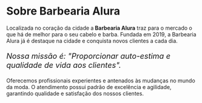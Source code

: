 <!DOCTYPE html>
<html lang="pt-br">
  <head>
  <meta charset="UTF-8">
  <title>Barbearia Alura</title>
  </head>
  <body>
  <h1>Sobre Barbearia Alura</h1>


  <p>Localizada no coração da cidade a<strong> Barbearia Alura</strong> traz para o mercado o que há de melhor para o seu cabelo e barba.     Fundada em 2019, a Barbearia Alura já é destaque na cidade e conquista novos clientes a cada dia.</p>

  <p style="font-size: 20px"><em>Nossa missão é: "Proporcionar auto-estima e qualidade de vida aos clientes".</em></p>

  Oferecemos profissionais experientes e antenados às mudanças no mundo da moda. O atendimento possui padrão de excelência e agilidade,       garantindo qualidade e satisfação dos nossos clientes.</p>
  </body>
<html>
